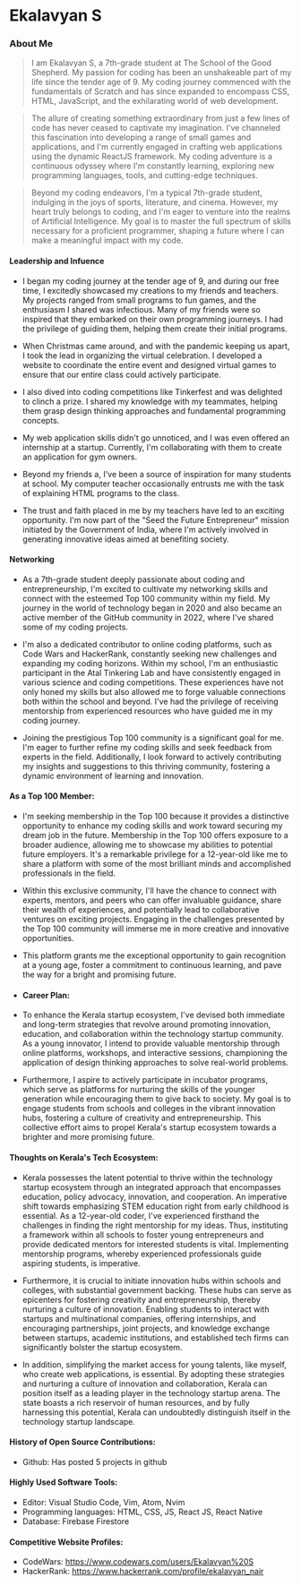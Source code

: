 # Ekalavyan S

### About Me

> I am Ekalavyan S, a 7th-grade student at The School of the Good Shepherd. My passion for coding has been an unshakeable part of my life since the tender age of 9. My coding journey commenced with the fundamentals of Scratch and has since expanded to encompass CSS, HTML, JavaScript, and the exhilarating world of web development.

> The allure of creating something extraordinary from just a few lines of code has never ceased to captivate my imagination. I've channeled this fascination into developing a range of small games and applications, and I'm currently engaged in crafting web applications using the dynamic ReactJS framework. My coding adventure is a continuous odyssey where I'm constantly learning, exploring new programming languages, tools, and cutting-edge techniques.

> Beyond my coding endeavors, I'm a typical 7th-grade student, indulging in the joys of sports, literature, and cinema. However, my heart truly belongs to coding, and I'm eager to venture into the realms of Artificial Intelligence. My goal is to master the full spectrum of skills necessary for a proficient programmer, shaping a future where I can make a meaningful impact with my code.

#### Leadership and Infuence

- I began my coding journey at the tender age of 9, and during our free time, I excitedly showcased my creations to my friends and teachers. My projects ranged from small programs to fun games, and the enthusiasm I shared was infectious. Many of my friends were so inspired that they embarked on their own programming journeys. I had the privilege of guiding them, helping them create their initial programs.

- When Christmas came around, and with the pandemic keeping us apart, I took the lead in organizing the virtual celebration. I developed a website to coordinate the entire event and designed virtual games to ensure that our entire class could actively participate.

- I also dived into coding competitions like Tinkerfest and was delighted to clinch a prize. I shared my knowledge with my teammates, helping them grasp design thinking approaches and fundamental programming concepts.

- My web application skills didn't go unnoticed, and I was even offered an internship at a startup. Currently, I'm collaborating with them to create an application for gym owners.

- Beyond my friends a, I've been a source of inspiration for many students at school. My computer teacher occasionally entrusts me with the task of explaining HTML programs to the class.

- The trust and faith placed in me by my teachers have led to an exciting opportunity. I'm now part of the "Seed the Future Entrepreneur" mission initiated by the Government of India, where I'm actively involved in generating innovative ideas aimed at benefiting society.

#### Networking

-  As a 7th-grade student deeply passionate about coding and entrepreneurship, I'm excited to cultivate my networking skills and connect with the esteemed Top 100 community within my field. My journey in the world of technology began in 2020 and also became an active member of the GitHub community in 2022, where I've shared some of my coding projects.

- I'm also a dedicated contributor to online coding platforms, such as Code Wars and HackerRank, constantly seeking new challenges and expanding my coding horizons. Within my school, I'm an enthusiastic participant in the Atal Tinkering Lab and have consistently engaged in various science and coding competitions. These experiences have not only honed my skills but also allowed me to forge valuable connections both within the school and beyond. I've had the privilege of receiving mentorship from experienced resources who have guided me in my coding journey.

- Joining the prestigious Top 100 community is a significant goal for me. I'm eager to further refine my coding skills and seek feedback from experts in the field. Additionally, I look forward to actively contributing my insights and suggestions to this thriving community, fostering a dynamic environment of learning and innovation.

#### As a Top 100 Member:

- I'm seeking membership in the Top 100 because it provides a distinctive opportunity to enhance my coding skills and work toward securing my dream job in the future. Membership in the Top 100 offers exposure to a broader audience, allowing me to showcase my abilities to potential future employers. It's a remarkable privilege for a 12-year-old like me to share a platform with some of the most brilliant minds and accomplished professionals in the field.

- Within this exclusive community, I'll have the chance to connect with experts, mentors, and peers who can offer invaluable guidance, share their wealth of experiences, and potentially lead to collaborative ventures on exciting projects. Engaging in the challenges presented by the Top 100 community will immerse me in more creative and innovative opportunities.

- This platform grants me the exceptional opportunity to gain recognition at a young age, foster a commitment to continuous learning, and pave the way for a bright and promising future.

- #### Career Plan:

- To enhance the Kerala startup ecosystem, I've devised both immediate and long-term strategies that revolve around promoting innovation, education, and collaboration within the technology startup community. As a young innovator, I intend to provide valuable mentorship through online platforms, workshops, and interactive sessions, championing the application of design thinking approaches to solve real-world problems.

- Furthermore, I aspire to actively participate in incubator programs, which serve as platforms for nurturing the skills of the younger generation while encouraging them to give back to society. My goal is to engage students from schools and colleges in the vibrant innovation hubs, fostering a culture of creativity and entrepreneurship. This collective effort aims to propel Kerala's startup ecosystem towards a brighter and more promising future.

#### Thoughts on Kerala's Tech Ecosystem:

- Kerala possesses the latent potential to thrive within the technology startup ecosystem through an integrated approach that encompasses education, policy advocacy, innovation, and cooperation. An imperative shift towards emphasizing STEM education right from early childhood is essential. As a 12-year-old coder, I've experienced firsthand the challenges in finding the right mentorship for my ideas. Thus, instituting a framework within all schools to foster young entrepreneurs and provide dedicated mentors for interested students is vital. Implementing mentorship programs, whereby experienced professionals guide aspiring students, is imperative.

- Furthermore, it is crucial to initiate innovation hubs within schools and colleges, with substantial government backing. These hubs can serve as epicenters for fostering creativity and entrepreneurship, thereby nurturing a culture of innovation. Enabling students to interact with startups and multinational companies, offering internships, and encouraging partnerships, joint projects, and knowledge exchange between startups, academic institutions, and established tech firms can significantly bolster the startup ecosystem.

- In addition, simplifying the market access for young talents, like myself, who create web applications, is essential. By adopting these strategies and nurturing a culture of innovation and collaboration, Kerala can position itself as a leading player in the technology startup arena. The state boasts a rich reservoir of human resources, and by fully harnessing this potential, Kerala can undoubtedly distinguish itself in the technology startup landscape.

#### History of Open Source Contributions:

- Github: Has posted 5 projects in github
 
#### Highly Used Software Tools:

- Editor: Visual Studio Code, Vim, Atom, Nvim
- Programming languages: HTML, CSS, JS, React JS, React Native
- Database: Firebase Firestore

#### Competitive Website Profiles:

- CodeWars: https://www.codewars.com/users/Ekalavyan%20S
- HackerRank: https://www.hackerrank.com/profile/ekalavyan_nair
